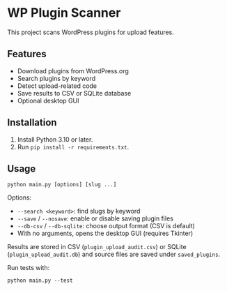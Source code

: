 # WP Plugin Scanner

This project scans WordPress plugins for upload features.

## Features
- Download plugins from WordPress.org
- Search plugins by keyword
- Detect upload-related code
- Save results to CSV or SQLite database
- Optional desktop GUI

## Installation
1. Install Python 3.10 or later.
2. Run `pip install -r requirements.txt`.

## Usage
```
python main.py [options] [slug ...]
```
Options:
- `--search <keyword>`: find slugs by keyword
- `--save` / `--nosave`: enable or disable saving plugin files
- `--db-csv` / `--db-sqlite`: choose output format (CSV is default)
- With no arguments, opens the desktop GUI (requires Tkinter)

Results are stored in CSV (`plugin_upload_audit.csv`) or SQLite (`plugin_upload_audit.db`) and source files are saved under `saved_plugins`.

Run tests with:
```
python main.py --test
```
